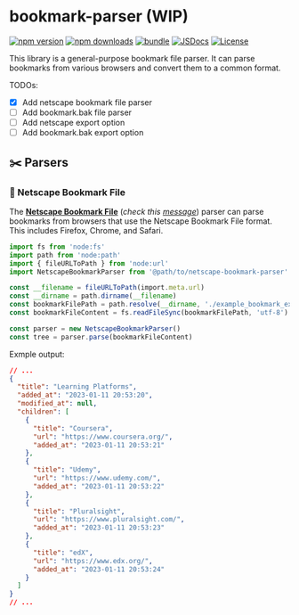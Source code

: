 # bookmark-parser (WIP)

[![npm version][npm-version-src]][npm-version-href]
[![npm downloads][npm-downloads-src]][npm-downloads-href]
[![bundle][bundle-src]][bundle-href]
[![JSDocs][jsdocs-src]][jsdocs-href]
[![License][license-src]][license-href]

This library is a general-purpose bookmark file parser. It can parse bookmarks from various browsers and convert them to a common format.

TODOs:

- [x] Add netscape bookmark file parser
- [ ] Add bookmark.bak file parser
- [ ] Add netscape export option
- [ ] Add bookmark.bak export option

## ✂️ Parsers

### 🚩 Netscape Bookmark File

The **[Netscape Bookmark File](https://learn.microsoft.com/en-us/previous-versions/windows/internet-explorer/ie-developer/platform-apis/)** (*check this [message](https://stackoverflow.com/a/73727285/6940144)*) parser can parse bookmarks from browsers that use the Netscape Bookmark File format. This includes Firefox, Chrome, and Safari.

```ts
import fs from 'node:fs'
import path from 'node:path'
import { fileURLToPath } from 'node:url'
import NetscapeBookmarkParser from '@path/to/netscape-bookmark-parser'

const __filename = fileURLToPath(import.meta.url)
const __dirname = path.dirname(__filename)
const bookmarkFilePath = path.resolve(__dirname, './example_bookmark_export.html')
const bookmarkFileContent = fs.readFileSync(bookmarkFilePath, 'utf-8')

const parser = new NetscapeBookmarkParser()
const tree = parser.parse(bookmarkFileContent)
```

Exmple output:

```json
// ...
{
  "title": "Learning Platforms",
  "added_at": "2023-01-11 20:53:20",
  "modified_at": null,
  "children": [
    {
      "title": "Coursera",
      "url": "https://www.coursera.org/",
      "added_at": "2023-01-11 20:53:21"
    },
    {
      "title": "Udemy",
      "url": "https://www.udemy.com/",
      "added_at": "2023-01-11 20:53:22"
    },
    {
      "title": "Pluralsight",
      "url": "https://www.pluralsight.com/",
      "added_at": "2023-01-11 20:53:23"
    },
    {
      "title": "edX",
      "url": "https://www.edx.org/",
      "added_at": "2023-01-11 20:53:24"
    }
  ]
}
// ...
```

<!-- Badges -->

[npm-version-src]: https://img.shields.io/npm/v/pkg-placeholder?style=flat&colorA=080f12&colorB=1fa669
[npm-version-href]: https://npmjs.com/package/pkg-placeholder
[npm-downloads-src]: https://img.shields.io/npm/dm/pkg-placeholder?style=flat&colorA=080f12&colorB=1fa669
[npm-downloads-href]: https://npmjs.com/package/pkg-placeholder
[bundle-src]: https://img.shields.io/bundlephobia/minzip/pkg-placeholder?style=flat&colorA=080f12&colorB=1fa669&label=minzip
[bundle-href]: https://bundlephobia.com/result?p=pkg-placeholder
[license-src]: https://img.shields.io/github/license/relly-bookmark/bookmark-parser.svg?style=flat&colorA=080f12&colorB=1fa669
[license-href]: https://github.com/relly-bookmark/bookmark-parser/blob/main/LICENSE
[jsdocs-src]: https://img.shields.io/badge/jsdocs-reference-080f12?style=flat&colorA=080f12&colorB=1fa669
[jsdocs-href]: https://www.jsdocs.io/package/pkg-placeholder
